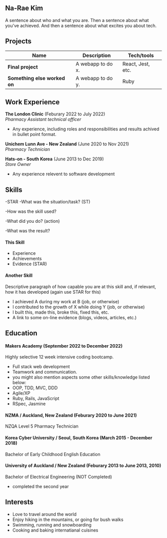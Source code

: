 ## Na-Rae Kim

A sentence about who and what you are. Then a sentence about what you've achieved. And then a sentence about what excites you about tech.

## Projects

| Name                         | Description       | Tech/tools        |
| ---------------------------- | ----------------- | ----------------- |
| **Final project**            | A webapp to do x. | React, Jest, etc. |
| **Something else worked on** | A webapp to do y. | Ruby              |

## Work Experience

**The London Clinic** (Feburary 2022 to July 2022)  
_Pharmacy Assistant technical officer_

- Any experience, including roles and responsibilities and results achived in bullet point format.

**Unichem Lunn Ave - New Zealand** (June 2020 to Nov 2021)  
_Pharmacy Technician_


**Hats-on - South Korea** (June 2013 to Dec 2019)  
_Store Owner_

- Any experience relevent to software development

## Skills

-STAR
-What was the situation/task? (ST)

-How was the skill used?

-What did you do? (action)

-What was the result?


#### This Skill

- Experience
- Achievements
- Evidence (STAR)

#### Another Skill

Descriptive paragraph of how capable you are at this skill and, if relevant, how it has developed (again use STAR for this)

- I achieved A during my work at B (job, or otherwise)
- I contributed to the growth of X while doing Y (job, or otherwise)
- I built this, made this, broke this, fixed this, etc.
- A link to some on-line evidence (blogs, videos, articles, etc.)

## Education

#### Makers Academy (September 2022 to December 2022)
Highly selective 12 week intensive coding bootcamp.
- Full stack web development
- Teamwork and communication.
- you might also mention aspects some other skills/knowledge listed below: 
- OOP, TDD, MVC, DDD
- Agile/XP
- Ruby, Rails, JavaScript
- RSpec, Jasmine

#### NZMA / Auckland, New Zealand (Feburary 2020 to June 2021)
NZQA Level 5 Pharmacy Technician

#### Korea Cyber University / Seoul, South Korea (March 2015 - December 2018)
Bachelor of Early Childhood English Education 

#### University of Auckland / New Zealand (Feburary 2013 to June 2013, 2010) 
Bachelor of Electrical Engineering (NOT Completed)
- completed the second year

## Interests

- Love to travel around the world
- Enjoy hiking in the mountains, or going for bush walks
- Swimming, running and snowboarding
- Cooking and baking internatianal cuisines 
